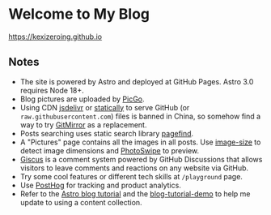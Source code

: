 # Welcome to My Blog
https://kexizeroing.github.io

## Notes
- The site is powered by Astro and deployed at GitHub Pages. Astro 3.0 requires Node 18+.
- Blog pictures are uploaded by [PicGo](https://github.com/Molunerfinn/PicGo).
- Using CDN [jsdelivr](https://www.jsdelivr.com) or [statically](https://statically.io) to serve GitHub (or `raw.githubusercontent.com`) files is banned in China, so somehow find a way to try [GitMirror](https://gitmirror.com) as a replacement.
- Posts searching uses static search library [pagefind](https://pagefind.app).
- A "Pictures" page contains all the images in all posts. Use [image-size](https://github.com/image-size/image-size) to detect image dimensions and [PhotoSwipe](https://photoswipe.com) to preview.
- [Giscus](https://giscus.app) is a comment system powered by GitHub Discussions that allows visitors to leave comments and reactions on any website via GitHub.
- Try some cool features or different tech skills at `/playground` page.
- Use [PostHog](https://posthog.com) for tracking and product analytics.
- Refer to the [Astro blog tutorial](https://docs.astro.build/en/tutorial/6-islands/4) and the [blog-tutorial-demo](https://github.com/withastro/blog-tutorial-demo/tree/content-collections) to help me update to using a content collection.